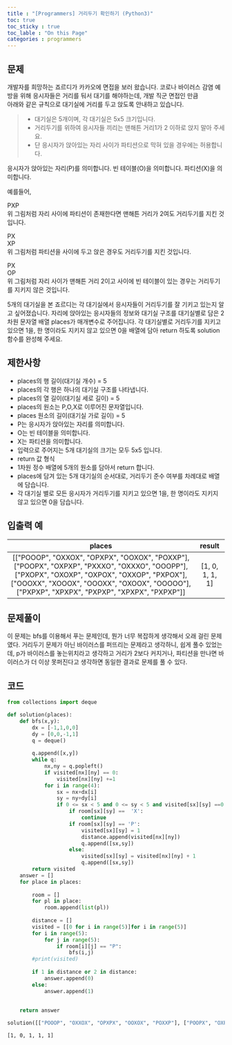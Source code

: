 ```yaml
---
title : "[Programmers] 거리두기 확인하기 (Python3)"
toc: true
toc_sticky : true
toc_lable : "On this Page"
categories : programmers
---
```

## 문제 
개발자를 희망하는 죠르디가 카카오에 면접을 보러 왔습니다.
코로나 바이러스 감염 예방을 위해 응시자들은 거리를 둬서 대기를 해야하는데, 
개발 직군 면접인 만큼    
아래와 같은 규칙으로 대기실에 거리를 두고 앉도록 안내하고 있습니다.
>* 대기실은 5개이며, 각 대기실은 5x5 크기입니다.
>* 거리두기를 위하여 응시자들 끼리는 맨해튼 거리1가 2 이하로 앉지 말아 주세요.
>* 단 응시자가 앉아있는 자리 사이가 파티션으로 막혀 있을 경우에는 허용합니다.

응시자가 앉아있는 자리(P)를 의미합니다.	빈 테이블(O)을 의미합니다.	파티션(X)을 의미합니다.

예를들어,

PXP   
위 그림처럼 자리 사이에 파티션이 존재한다면 맨해튼 거리가 2여도 거리두기를 지킨 것입니다.

PX   
XP   
위 그림처럼 파티션을 사이에 두고 앉은 경우도 거리두기를 지킨 것입니다.	

PX   
OP   
위 그림처럼 자리 사이가 맨해튼 거리 2이고 사이에 빈 테이블이 있는 경우는 거리두기를 지키지 않은 것입니다.


5개의 대기실을 본 죠르디는 각 대기실에서 응시자들이 거리두기를 잘 기키고 있는지 알고 싶어졌습니다. 자리에 앉아있는 응시자들의 정보와 대기실 구조를 대기실별로 담은 2차원 문자열 배열 places가 매개변수로 주어집니다. 각 대기실별로 거리두기를 지키고 있으면 1을, 한 명이라도 지키지 않고 있으면 0을 배열에 담아 return 하도록 solution 함수를 완성해 주세요.

## 제한사항
* places의 행 길이(대기실 개수) = 5
 * places의 각 행은 하나의 대기실 구조를 나타냅니다.
* places의 열 길이(대기실 세로 길이) = 5
* places의 원소는 P,O,X로 이루어진 문자열입니다.
 * places 원소의 길이(대기실 가로 길이) = 5
 * P는 응시자가 앉아있는 자리를 의미합니다.
 * O는 빈 테이블을 의미합니다.
 * X는 파티션을 의미합니다.
* 입력으로 주어지는 5개 대기실의 크기는 모두 5x5 입니다.
* return 값 형식
 * 1차원 정수 배열에 5개의 원소를 담아서 return 합니다.
 * places에 담겨 있는 5개 대기실의 순서대로, 거리두기 준수 여부를 차례대로 배열에 담습니다.
 * 각 대기실 별로 모든 응시자가 거리두기를 지키고 있으면 1을, 한 명이라도 지키지 않고 있으면 0을 담습니다.

## 입출력 예
|places|	result|
|:---:|:---:|
|[["POOOP", "OXXOX", "OPXPX", "OOXOX", "POXXP"], ["POOPX", "OXPXP", "PXXXO", "OXXXO", "OOOPP"], ["PXOPX", "OXOXP", "OXPOX", "OXXOP", "PXPOX"], ["OOOXX", "XOOOX", "OOOXX", "OXOOX", "OOOOO"], ["PXPXP", "XPXPX", "PXPXP", "XPXPX", "PXPXP"]]|	[1, 0, 1, 1, 1]|

## 문제풀이
이 문제는 bfs를 이용해서 푸는 문제인데, 뭔가 너무 복잡하게 생각해서 오래 걸린 문제였다. 거리두기 문제가 아닌 바이러스를 퍼뜨리는 문제라고 생각하니, 쉽게 풀수 있었는데, p가 바이러스를 놓는위치라고 생각하고 거리가 2보다 커지거나, 파티션을 만나면 바이러스가 더 이상 못퍼진다고 생각하면 동일한 결과로 문제를 풀 수 있다.

## 코드


```python
from collections import deque

def solution(places):
    def bfs(x,y):
        dx = [-1,1,0,0]
        dy = [0,0,-1,1]
        q = deque()
   
        q.append([x,y])
        while q:
            nx,ny = q.popleft()
            if visited[nx][ny] == 0:
                visited[nx][ny] +=1
            for i in range(4):
                sx = nx+dx[i]
                sy = ny+dy[i]
                if 0 <= sx < 5 and 0 <= sy < 5 and visited[sx][sy] ==0:
                    if room[sx][sy] ==  'X':
                        continue
                    if room[sx][sy] == 'P':
                        visited[sx][sy] = 1
                        distance.append(visited[nx][ny])
                        q.append([sx,sy])
                    else:
                        visited[sx][sy] = visited[nx][ny] + 1
                        q.append([sx,sy])
        return visited
    answer = []
    for place in places:
        
        room = []
        for pl in place:
            room.append(list(pl))
    
        distance = []                   
        visited = [[0 for i in range(5)]for i in range(5)]
        for i in range(5):
            for j in range(5):
                if room[i][j] == "P":
                    bfs(i,j)
        #print(visited)
        
        if 1 in distance or 2 in distance:
            answer.append(0)
        else:
            answer.append(1)
                 
                            
    return answer
```


```python
solution([["POOOP", "OXXOX", "OPXPX", "OOXOX", "POXXP"], ["POOPX", "OXPXP", "PXXXO", "OXXXO", "OOOPP"], ["PXOPX", "OXOXP", "OXPOX", "OXXOP", "PXPOX"], ["OOOXX", "XOOOX", "OOOXX", "OXOOX", "OOOOO"], ["PXPXP", "XPXPX", "PXPXP", "XPXPX", "PXPXP"]])
```




    [1, 0, 1, 1, 1]



